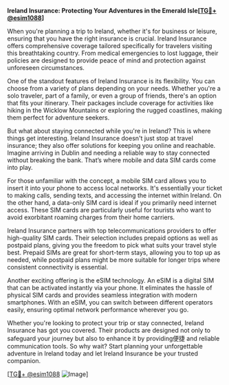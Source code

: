 **Ireland Insurance: Protecting Your Adventures in the Emerald Isle[[TG💪+ @esim1088](https://t.me/s/esim1088)]**

When you're planning a trip to Ireland, whether it's for business or leisure, ensuring that you have the right insurance is crucial. Ireland Insurance offers comprehensive coverage tailored specifically for travelers visiting this breathtaking country. From medical emergencies to lost luggage, their policies are designed to provide peace of mind and protection against unforeseen circumstances.

One of the standout features of Ireland Insurance is its flexibility. You can choose from a variety of plans depending on your needs. Whether you're a solo traveler, part of a family, or even a group of friends, there's an option that fits your itinerary. Their packages include coverage for activities like hiking in the Wicklow Mountains or exploring the rugged coastlines, making them perfect for adventure seekers.

But what about staying connected while you're in Ireland? This is where things get interesting. Ireland Insurance doesn't just stop at travel insurance; they also offer solutions for keeping you online and reachable. Imagine arriving in Dublin and needing a reliable way to stay connected without breaking the bank. That’s where mobile and data SIM cards come into play.

For those unfamiliar with the concept, a mobile SIM card allows you to insert it into your phone to access local networks. It's essentially your ticket to making calls, sending texts, and accessing the internet within Ireland. On the other hand, a data-only SIM card is ideal if you primarily need internet access. These SIM cards are particularly useful for tourists who want to avoid exorbitant roaming charges from their home carriers.

Ireland Insurance partners with top telecommunications providers to offer high-quality SIM cards. Their selection includes prepaid options as well as postpaid plans, giving you the freedom to pick what suits your travel style best. Prepaid SIMs are great for short-term stays, allowing you to top up as needed, while postpaid plans might be more suitable for longer trips where consistent connectivity is essential.

Another exciting offering is the eSIM technology. An eSIM is a digital SIM that can be activated instantly via your phone. It eliminates the hassle of physical SIM cards and provides seamless integration with modern smartphones. With an eSIM, you can switch between different operators easily, ensuring optimal network performance wherever you go.

Whether you're looking to protect your trip or stay connected, Ireland Insurance has got you covered. Their products are designed not only to safeguard your journey but also to enhance it by providing便捷 and reliable communication tools. So why wait? Start planning your unforgettable adventure in Ireland today and let Ireland Insurance be your trusted companion.

[[TG💪+ @esim1088](https://t.me/s/esim1088) ![Image](https://i.postimg.cc/Y0z9fWf4/image.png)]